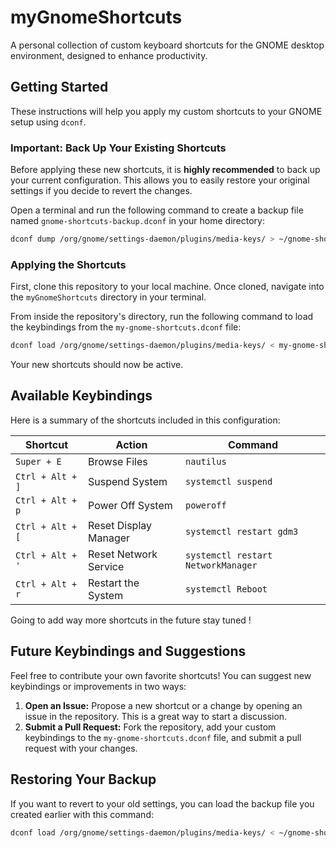# myGnomeShortcuts

A personal collection of custom keyboard shortcuts for the GNOME desktop environment, designed to enhance productivity.

## Getting Started

These instructions will help you apply my custom shortcuts to your GNOME setup using `dconf`.

###  Important: Back Up Your Existing Shortcuts

Before applying these new shortcuts, it is **highly recommended** to back up your current configuration. This allows you to easily restore your original settings if you decide to revert the changes.

Open a terminal and run the following command to create a backup file named `gnome-shortcuts-backup.dconf` in your home directory:

```bash
dconf dump /org/gnome/settings-daemon/plugins/media-keys/ > ~/gnome-shortcuts-backup.dconf
```

### Applying the Shortcuts

First, clone this repository to your local machine. Once cloned, navigate into the `myGnomeShortcuts` directory in your terminal.

From inside the repository's directory, run the following command to load the keybindings from the `my-gnome-shortcuts.dconf` file:

```bash
dconf load /org/gnome/settings-daemon/plugins/media-keys/ < my-gnome-shortcuts.dconf
```

Your new shortcuts should now be active.

## Available Keybindings

Here is a summary of the shortcuts included in this configuration:

| Shortcut              | Action                | Command	|
| --------------------- | --------------------- | --------------------------	|
| `Super + E`           | Browse Files          | `nautilus`	|
| `Ctrl + Alt + ]`      | Suspend System        | `systemctl suspend`	|
| `Ctrl + Alt + p`      | Power Off System      | `poweroff`	|
| `Ctrl + Alt + [`      | Reset Display Manager | `systemctl restart gdm3` |
| `Ctrl + Alt + '`	| Reset Network Service	| `systemctl restart NetworkManager` |
| `Ctrl + Alt + r`	| Restart the System	| `systemctl Reboot`	|

Going to add way more shortcuts in the future stay tuned !

## Future Keybindings and Suggestions

Feel free to contribute your own favorite shortcuts! You can suggest new keybindings or improvements in two ways:

1.  **Open an Issue:** Propose a new shortcut or a change by opening an issue in the repository. This is a great way to start a discussion.
2.  **Submit a Pull Request:** Fork the repository, add your custom keybindings to the `my-gnome-shortcuts.dconf` file, and submit a pull request with your changes.


## Restoring Your Backup

If you want to revert to your old settings, you can load the backup file you created earlier with this command:

```bash
dconf load /org/gnome/settings-daemon/plugins/media-keys/ < ~/gnome-shortcuts-backup.dconf
```


